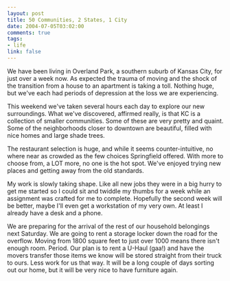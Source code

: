 ```yaml
--- 
layout: post
title: 50 Communities, 2 States, 1 City
date: 2004-07-05T03:02:00
comments: true
tags:
- life
link: false
---
```

We have been living in Overland Park, a southern suburb of Kansas City, for just over a week now. As expected the trauma of moving and the shock of the transition from a house to an apartment is taking a toll. Nothing huge, but we've each had periods of depression at the loss we are experiencing.

This weekend we've taken several hours each day to explore our new surroundings. What we've discovered, affirmed really, is that KC is a collection of smaller communities. Some of these are very pretty and quaint. Some of the neighborhoods closer to downtown are beautiful, filled with nice homes and large shade trees.

The restaurant selection is huge, and while it seems counter-intuitive, no where near as crowded as the few choices Springfield offered. With more to choose from, a LOT more, no one is the hot spot. We've enjoyed trying new places and getting away from the old standards.

My work is slowly taking shape. Like all new jobs they were in a big hurry to get me started so I could sit and twiddle my thumbs for a week while an assignment was crafted for me to complete. Hopefully the second week will be better, maybe I'll even get a workstation of my very own. At least I already have a desk and a phone.

We are preparing for the arrival of the rest of our household belongings next Saturday. We are going to rent a storage locker down the road for the overflow. Moving from 1800 square feet to just over 1000 means there isn't enough room. Period. Our plan is to rent a U-Haul (gaa!) and have the movers transfer those items we know will be stored straight from their truck to ours. Less work for us that way. It will be a long couple of days sorting out our home, but it will be very nice to have furniture again.
